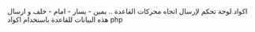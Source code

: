 اكواد لوحة تحكم لإرسال اتجاه محركات القاعدة .. يمين - يسار - امام - خلف و ارسال هذه البيانات للقاعدة باستخدام اكواد php
